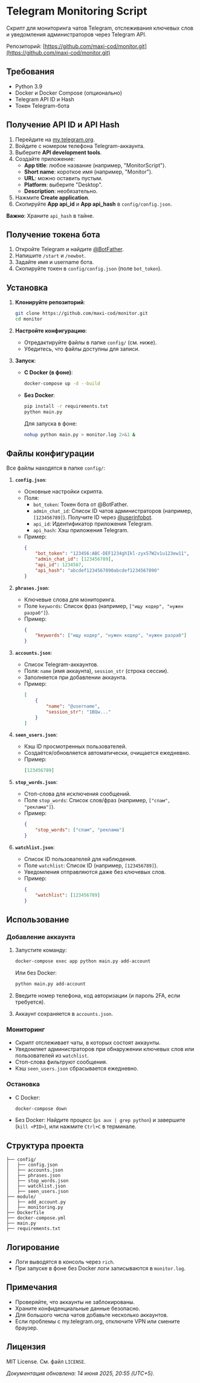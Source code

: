 # Telegram Monitoring Script

Скрипт для мониторинга чатов Telegram, отслеживания ключевых слов и уведомления администраторов через Telegram API.

Репозиторий: [https://github.com/maxi-cod/monitor.git](https://github.com/maxi-cod/monitor.git)

## Требования

- Python 3.9
- Docker и Docker Compose (опционально)
- Telegram API ID и Hash
- Токен Telegram-бота

## Получение API ID и API Hash

1. Перейдите на [my.telegram.org](https://my.telegram.org).
2. Войдите с номером телефона Telegram-аккаунта.
3. Выберите **API development tools**.
4. Создайте приложение:
   - **App title**: любое название (например, "MonitorScript").
   - **Short name**: короткое имя (например, "Monitor").
   - **URL**: можно оставить пустым.
   - **Platform**: выберите "Desktop".
   - **Description**: необязательно.
5. Нажмите **Create application**.
6. Скопируйте **App api_id** и **App api_hash** в `config/config.json`.

**Важно**: Храните `api_hash` в тайне.

## Получение токена бота

1. Откройте Telegram и найдите [@BotFather](https://t.me/BotFather).
2. Напишите `/start` и `/newbot`.
3. Задайте имя и username бота.
4. Скопируйте токен в `config/config.json` (поле `bot_token`).

## Установка

1. **Клонируйте репозиторий**:
   ```bash
   git clone https://github.com/maxi-cod/monitor.git
   cd monitor
   ```

2. **Настройте конфигурацию**:
   - Отредактируйте файлы в папке `config/` (см. ниже).
   - Убедитесь, что файлы доступны для записи.

3. **Запуск**:
   - **С Docker (в фоне)**:
     ```bash
     docker-compose up -d --build
     ```
   - **Без Docker**:
     ```bash
     pip install -r requirements.txt
     python main.py
     ```
     Для запуска в фоне:
     ```bash
     nohup python main.py > monitor.log 2>&1 &
     ```

## Файлы конфигурации

Все файлы находятся в папке `config/`:

1. **`config.json`**:
   - Основные настройки скрипта.
   - Поля:
     - `bot_token`: Токен бота от @BotFather.
     - `admin_chat_id`: Список ID чатов администраторов (например, `[123456789]`). Получите ID через [@userinfobot](https://t.me/userinfobot).
     - `api_id`: Идентификатор приложения Telegram.
     - `api_hash`: Хэш приложения Telegram.
   - Пример:
     ```json
     {
         "bot_token": "123456:ABC-DEF1234ghIkl-zyx57W2v1u123ew11",
         "admin_chat_id": [123456789],
         "api_id": 1234567,
         "api_hash": "abcdef1234567890abcdef1234567890"
     }
     ```

2. **`phrases.json`**:
   - Ключевые слова для мониторинга.
   - Поле `keywords`: Список фраз (например, `["ищу кодер", "нужен разраб"]`).
   - Пример:
     ```json
     {
         "keywords": ["ищу кодер", "нужен кодер", "нужен разраб"]
     }
     ```

3. **`accounts.json`**:
   - Список Telegram-аккаунтов.
   - Поля: `name` (имя аккаунта), `session_str` (строка сессии).
   - Заполняется при добавлении аккаунта.
   - Пример:
     ```json
     [
         {
             "name": "@username",
             "session_str": "1BQw..."
         }
     ]
     ```

4. **`seen_users.json`**:
   - Кэш ID просмотренных пользователей.
   - Создаётся/обновляется автоматически, очищается ежедневно.
   - Пример:
     ```json
     [123456789]
     ```

5. **`stop_words.json`**:
   - Стоп-слова для исключения сообщений.
   - Поле `stop_words`: Список слов/фраз (например, `["спам", "реклама"]`).
   - Пример:
     ```json
     {
         "stop_words": ["спам", "реклама"]
     }
     ```

6. **`watchlist.json`**:
   - Список ID пользователей для наблюдения.
   - Поле `watchlist`: Список ID (например, `[123456789]`).
   - Уведомления отправляются даже без ключевых слов.
   - Пример:
     ```json
     {
         "watchlist": [123456789]
     }
     ```

## Использование

### Добавление аккаунта

1. Запустите команду:
   ```bash
   docker-compose exec app python main.py add-account
   ```
   Или без Docker:
   ```bash
   python main.py add-account
   ```

2. Введите номер телефона, код авторизации (и пароль 2FA, если требуется).
3. Аккаунт сохраняется в `accounts.json`.

### Мониторинг

- Скрипт отслеживает чаты, в которых состоят аккаунты.
- Уведомляет администраторов при обнаружении ключевых слов или пользователей из `watchlist`.
- Стоп-слова фильтруют сообщения.
- Кэш `seen_users.json` сбрасывается ежедневно.

### Остановка

- С Docker:
  ```bash
  docker-compose down
  ```
- Без Docker: Найдите процесс (`ps aux | grep python`) и завершите (`kill <PID>`), или нажмите `Ctrl+C` в терминале.

## Структура проекта

```
├── config/
│   ├── config.json
│   ├── accounts.json
│   ├── phrases.json
│   ├── stop_words.json
│   ├── watchlist.json
│   ├── seen_users.json
├── module/
│   ├── add_account.py
│   ├── monitoring.py
├── Dockerfile
├── docker-compose.yml
├── main.py
├── requirements.txt
```

## Логирование

- Логи выводятся в консоль через `rich`.
- При запуске в фоне без Docker логи записываются в `monitor.log`.

## Примечания

- Проверяйте, что аккаунты не заблокированы.
- Храните конфиденциальные данные безопасно.
- Для большого числа чатов добавьте несколько аккаунтов.
- Если проблемы с my.telegram.org, отключите VPN или смените браузер.

## Лицензия

MIT License. См. файл `LICENSE`.

*Документация обновлена: 14 июня 2025, 20:55 (UTC+5).*
